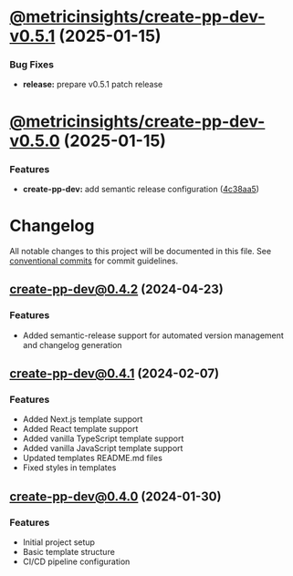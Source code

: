 # [@metricinsights/create-pp-dev-v0.5.1](https://github.com/mi-examples/pp-dev-js/compare/create-pp-dev@0.5.0...create-pp-dev@0.5.1) (2025-01-15)

### Bug Fixes

* **release:** prepare v0.5.1 patch release

# [@metricinsights/create-pp-dev-v0.5.0](https://github.com/mi-examples/pp-dev-js/compare/create-pp-dev@0.4.2...create-pp-dev@0.5.0) (2025-01-15)


### Features

* **create-pp-dev:** add semantic release configuration ([4c38aa5](https://github.com/mi-examples/pp-dev-js/commit/4c38aa54e1df6db8710d9ee9e2553e21e46e8e2e))

# Changelog

All notable changes to this project will be documented in this file. See [conventional commits](https://conventionalcommits.org) for commit guidelines.

## [create-pp-dev@0.4.2](https://github.com/mi-examples/pp-dev-js/compare/create-pp-dev@0.4.1...create-pp-dev@0.4.2) (2024-04-23)

### Features
- Added semantic-release support for automated version management and changelog generation

## [create-pp-dev@0.4.1](https://github.com/mi-examples/pp-dev-js/compare/create-pp-dev@0.4.0...create-pp-dev@0.4.1) (2024-02-07)

### Features
- Added Next.js template support
- Added React template support
- Added vanilla TypeScript template support
- Added vanilla JavaScript template support
- Updated templates README.md files
- Fixed styles in templates

## [create-pp-dev@0.4.0](https://github.com/mi-examples/pp-dev-js/compare/initial...create-pp-dev@0.4.0) (2024-01-30)

### Features
- Initial project setup
- Basic template structure
- CI/CD pipeline configuration
